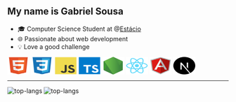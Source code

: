 ## My name is Gabriel Sousa

- 🎓 Computer Science Student at @[Estácio](https://estacio.br/)
- 🌐 Passionate about web development
- 💡 Love a good challenge

<div style="display: inline_block">
  <img height="40" width="50" align="center" alt="html" src="https://github.com/devicons/devicon/blob/master/icons/html5/html5-original.svg" />
  <img height="40" width="50" align="center" alt="css" src="https://github.com/devicons/devicon/blob/master/icons/css3/css3-original.svg" />
  <img height="40" width="50" align="center" alt="javascript" src="https://github.com/devicons/devicon/blob/master/icons/javascript/javascript-original.svg" />
  <img height="40" width="50" align="center" alt="typescript" src="https://github.com/devicons/devicon/blob/master/icons/typescript/typescript-original.svg" />
  <img height="40" width="50" align="center" alt="typescript" src="https://github.com/devicons/devicon/blob/master/icons/nodejs/nodejs-original.svg" />
  <img height="40" width="50" align="center" alt="react" src="https://github.com/devicons/devicon/blob/master/icons/react/react-original.svg" />
  <img height="40" width="50" align="center" alt="react" src="https://github.com/devicons/devicon/blob/master/icons/angularjs/angularjs-original.svg" />
  <img height="40" width="50" align="center" alt="react" src="https://github.com/devicons/devicon/blob/master/icons/nextjs/nextjs-original.svg" />
</div>

<hr>

<div>
  <img height="200em" src="https://github-readme-stats.vercel.app/api?username=gabrielynw&show_icons=true&theme=transparent" alt="top-langs"/>
  <img height="200em" src="https://github-readme-stats.vercel.app/api/top-langs/?username=gabrielynw&layout=compact&theme=transparent" alt="top-langs"/>
</div>
